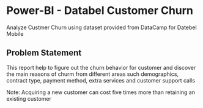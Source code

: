 # Power-BI - Databel Customer Churn
Analyze Custmer Churn using dataset provided from DataCamp for Datebel Mobile 

## Problem Statement
This report help to figure out the churn behavior for customer and discover the main reasons of churm from different areas such demographics, contract type, payment method, extra services and customer support calls

Note: Acquiring a new customer can cost five times more than retaining an existing customer

